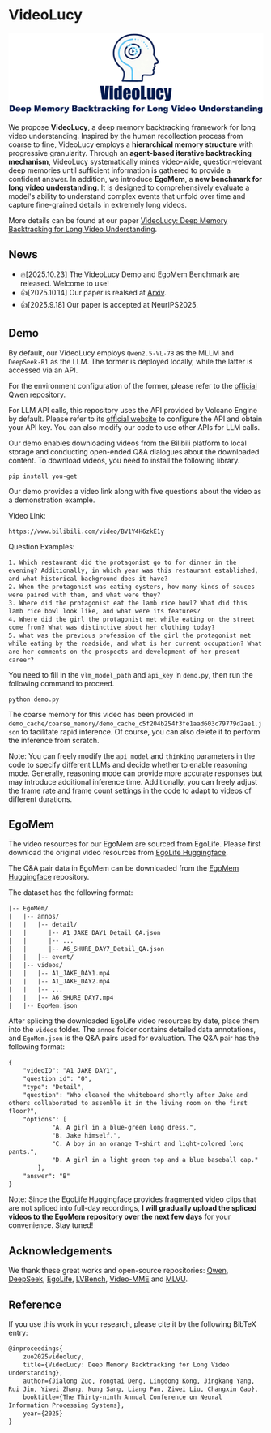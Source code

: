 # VideoLucy
<div align="center"><img src="Figures/github_logo.png" width="900"></div>

We propose **VideoLucy**, a deep memory backtracking framework for long video understanding. Inspired by the human recollection process from coarse to fine, VideoLucy employs a **hierarchical memory structure** with progressive granularity. Through an **agent-based iterative backtracking mechanism**, VideoLucy systematically mines video-wide, question-relevant deep memories until sufficient information is gathered to provide a confident answer. In addition, we introduce **EgoMem**, a **new benchmark for long video understanding**. It is designed to comprehensively evaluate a model's ability to understand complex events that unfold over time and capture fine-grained details in extremely long videos.

More details can be found at our paper [VideoLucy: Deep Memory Backtracking for Long Video Understanding](https://videolucy.github.io/).

## News
* 🔥[2025.10.23] The VideoLucy Demo and EgoMem Benchmark are released. Welcome to use!
* 👍[2025.10.14] Our paper is realsed at [Arxiv](https://arxiv.org/abs/2510.12422).
* 👍[2025.9.18] Our paper is accepted at NeurIPS2025.
  
## Demo
By default, our VideoLucy employs `Qwen2.5-VL-7B` as the MLLM and `DeepSeek-R1` as the LLM. The former is deployed locally, while the latter is accessed via an API.

For the environment configuration of the former, please refer to the [official Qwen repository](https://huggingface.co/Qwen/Qwen2.5-VL-7B-Instruct).

For LLM API calls, this repository uses the API provided by Volcano Engine by default. Please refer to its [official website](https://console.volcengine.com/ark/) to configure the API and obtain your API key. You can also modify our code to use other APIs for LLM calls.

Our demo enables downloading videos from the Bilibili platform to local storage and conducting open-ended Q&A dialogues about the downloaded content. To download videos, you need to install the following library.

```
pip install you-get
```

Our demo provides a video link along with five questions about the video as a demonstration example.

Video Link:
```
https://www.bilibili.com/video/BV1Y4H6zkE1y
```

Question Examples:
```
1. Which restaurant did the protagonist go to for dinner in the evening? Additionally, in which year was this restaurant established, and what historical background does it have?
2. When the protagonist was eating oysters, how many kinds of sauces were paired with them, and what were they?
3. Where did the protagonist eat the lamb rice bowl? What did this lamb rice bowl look like, and what were its features?
4. Where did the girl the protagonist met while eating on the street come from? What was distinctive about her clothing today?
5. what was the previous profession of the girl the protagonist met while eating by the roadside, and what is her current occupation? What are her comments on the prospects and development of her present career?
```

You need to fill in the `vlm_model_path` and `api_key` in `demo.py`, then run the following command to proceed.
```
python demo.py
```

The coarse memory for this video has been provided in `demo_cache/coarse_memory/demo_cache_c5f204b254f3fe1aad603c79779d2ae1.json` to facilitate rapid inference. Of course, you can also delete it to perform the inference from scratch.

Note: You can freely modify the `api_model` and `thinking` parameters in the code to specify different LLMs and decide whether to enable reasoning mode. Generally, reasoning mode can provide more accurate responses but may introduce additional inference time. Additionally, you can freely adjust the frame rate and frame count settings in the code to adapt to videos of different durations.

## EgoMem

The video resources for our EgoMem are sourced from EgoLife. Please first download the original video resources from [EgoLife Huggingface](https://huggingface.co/datasets/lmms-lab/EgoLife).

The Q&A pair data in EgoMem can be downloaded from the [EgoMem Huggingface](https://huggingface.co/datasets/jlongzuo/EgoMem) repository.

The dataset has the following format:

```
|-- EgoMem/
|   |-- annos/
|   |   |-- detail/
|   |      |-- A1_JAKE_DAY1_Detail_QA.json
|   |      |-- ...
|   |      |-- A6_SHURE_DAY7_Detail_QA.json
|   |   |-- event/
|   |-- videos/
|   |   |-- A1_JAKE_DAY1.mp4
|   |   |-- A1_JAKE_DAY2.mp4
|   |   |-- ...
|   |   |-- A6_SHURE_DAY7.mp4
|   |-- EgoMem.json
```

After splicing the downloaded EgoLife video resources by date, place them into the `videos` folder. The `annos` folder contains detailed data annotations, and `EgoMem.json` is the Q&A pairs used for evaluation. The Q&A pair has the following format:

```
{
    "videoID": "A1_JAKE_DAY1",
    "question_id": "0",
    "type": "Detail",
    "question": "Who cleaned the whiteboard shortly after Jake and others collaborated to assemble it in the living room on the first floor?",
    "options": [
            "A. A girl in a blue-green long dress.",
            "B. Jake himself.",
            "C. A boy in an orange T-shirt and light-colored long pants.",
            "D. A girl in a light green top and a blue baseball cap."
        ],
    "answer": "B"
}
```

Note: Since the EgoLife Huggingface provides fragmented video clips that are not spliced into full-day recordings, **I will gradually upload the spliced videos to the EgoMem repository over the next few days** for your convenience. Stay tuned!

## Acknowledgements
We thank these great works and open-source repositories: [Qwen](https://github.com/QwenLM/Qwen3-VL), [DeepSeek](https://github.com/deepseek-ai), [EgoLife](https://github.com/EvolvingLMMs-Lab/EgoLife), [LVBench](https://github.com/zai-org/LVBench), [Video-MME](https://github.com/MME-Benchmarks/Video-MME) and [MLVU](https://github.com/JUNJIE99/MLVU).

## Reference
If you use this work in your research, please cite it by the following BibTeX entry:
```
@inproceedings{
    zuo2025videolucy,
    title={VideoLucy: Deep Memory Backtracking for Long Video Understanding},
    author={Jialong Zuo, Yongtai Deng, Lingdong Kong, Jingkang Yang, Rui Jin, Yiwei Zhang, Nong Sang, Liang Pan, Ziwei Liu, Changxin Gao},
    booktitle={The Thirty-ninth Annual Conference on Neural Information Processing Systems},
    year={2025}
}
```
